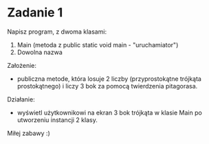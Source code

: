 # Zadanie 1
Napisz program, z dwoma klasami:
1. Main (metoda z public static void main - "uruchamiator")
2. Dowolna nazwa

Założenie:
 - publiczna metode, która losuje 2 liczby (przyprostokątne trójkąta prostokątnego) i liczy 3 bok za pomocą twierdzenia pitagorasa. 

Działanie:
 - wyświetl użytkownikowi na ekran 3 bok trójkąta w klasie Main po utworzeniu instancji 2 klasy.

Miłej zabawy :)

